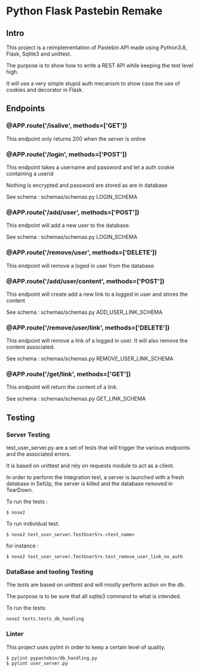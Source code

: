 # Python Flask Pastebin Remake

## Intro

This project is a reimplementation of Pastebin API made using Python3.8, Flask, Sqlite3 and unittest.

The purpose is to show how to write a REST API while keeping the test level high.

It will use a very simple stupid auth mecanism to show case the use of cookies and decorator in Flask.

## Endpoints

### @APP.route('/isalive', methods=['GET'])

This endpoint only returns 200 when the server is online

### @APP.route('/login', methods=['POST'])

This endpoint takes a username and password and let a auth cookie containing a userid

Nothing is encrypted and password are stored as are in database

See schema : schemas/schemas.py LOGIN_SCHEMA

### @APP.route('/add/user', methods=['POST'])

This endpoint will add a new user to the database.

See schema : schemas/schemas.py LOGIN_SCHEMA

### @APP.route('/remove/user', methods=['DELETE'])

This endpoint will remove a loged in user from the database

### @APP.route('/add/user/content', methods=['POST'])

This endpoint will create add a new link to a logged in user and stores the content

See schema : schemas/schemas.py ADD_USER_LINK_SCHEMA

### @APP.route('/remove/user/link', methods=['DELETE'])

This endpoint will remove a link of a logged in user. It will also remove the content associated.

See schema : schemas/schemas.py REMOVE_USER_LINK_SCHEMA

### @APP.route('/get/link', methods=['GET'])

This endpoint will return the content of a link.

See schema : schemas/schemas.py GET_LINK_SCHEMA

## Testing

### Server Testing

test_user_server.py are a set of tests that will trigger the various endpoints and the associated errors.

It is based on unittest and rely on requests module to act as a client.

In order to perform the integration test, a server is launched with a fresh database in SetUp, the server is killed and the database removed in TearDown.

To run the tests :
```
$ nose2
```

To run individual test:
```
$ nose2 test_user_server.TestUserSrv.<test_name>
```
for instance :
```
$ nose2 test_user_server.TestUserSrv.test_remove_user_link_no_auth
```

### DataBase and tooling Testing

The tests are based on unittest and will mostly perform action on the db.

The purpose is to be sure that all sqlite3 command to what is intended.

To run the tests:
```
nose2 tests.tests_db_handling
```

### Linter

This project uses pylint in order to keep a certain level of quality.

```
$ pylint pypastebin/db_handling.py 
$ pylint user_server.py
```